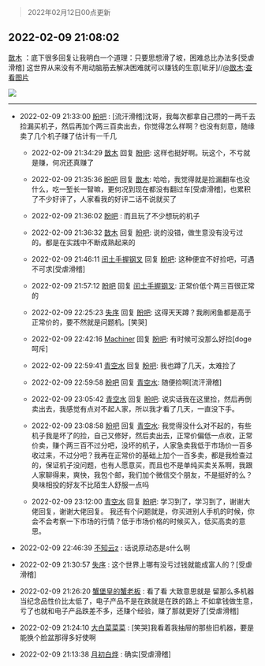 > 2022年02月12日00点更新
<link rel="stylesheet" href="https://cdn.jsdelivr.net/gh/taotie6/sampleJSON@main/css/photo_show.css">
<meta name="referrer" content="no-referrer" />


 ## 2022-02-09 21:08:02 

 [㪚木](https://www.coolapk.com/feed/33425310?shareKey=MzkwNTY0MzBmYmJmNjIwM2JjYmI~) ：底下很多回复让我明白一个道理：只要思想滑了坡，困难总比办法多[受虐滑稽]
这世界从来没有不用动脑筋去解决困难就可以赚钱的生意[呲牙]//<a class="feed-link-uname" href="/u/㪚木">@㪚木</a>:<a class="feed-forward-pic" href="http://image.coolapk.com/feed/2022/0209/20/1081091_fb2cc295_8786_6537_271@1440x2249.jpeg">查看图片</a> 

<div class="album">
<img class="img-item" src="https://image.coolapk.com/feed/2022/0209/21/1081091_111d069d_2081_7046_682@180x122.gif" />
</div>

 ------- 

- 2022-02-09 21:33:00 [盼吧](uid=1230671) : [流汗滑稽]沈哥，我每次都拿自己攒的一两千去捡漏买机子，然后再加个两三百卖出去，你觉得怎么样啊？也没有刻意，随缘卖了几个机子赚了估计有一千几 

    - 2022-02-09 21:34:29 [㪚木](uid=1081091) 回复 [盼吧](uid=1230671): 这样也挺好啊。玩这个，不亏就是赚，何况还真赚了 

    - 2022-02-09 21:35:36 [盼吧](uid=1230671) 回复 [㪚木](uid=1081091): 哈哈，我觉得就是捡漏翻车也没什么，吃一堑长一智嘛，更何况到现在都没有翻过车[受虐滑稽]，也累积了不少好评了，人家看我的好评二话不说就买了 

    - 2022-02-09 21:36:02 [盼吧](uid=1230671) : 而且玩了不少想玩的机子 

    - 2022-02-09 21:36:32 [㪚木](uid=1081091) 回复 [盼吧](uid=1230671): 说的没错，做生意没有没亏过的。都是在实践中不断成熟起来的 

    - 2022-02-09 21:46:11 [闰土手握钢叉](uid=3177928) 回复 [盼吧](uid=1230671): 这种便宜不好捡吧，可遇不可求[受虐滑稽] 

    - 2022-02-09 21:57:12 [盼吧](uid=1230671) 回复 [闰土手握钢叉](uid=3177928): 正常价低个两三百很正常的 

    - 2022-02-09 22:25:23 [失序](uid=1009107) 回复 [盼吧](uid=1230671): 这得天天蹲？我刷闲鱼都是高于正常价的，要不然就是问题机。[笑哭] 

    - 2022-02-09 22:42:16 [Machiner](uid=3114536) 回复 [盼吧](uid=1230671): 有时候可没那么好捡[doge呵斥] 

    - 2022-02-09 22:59:41 [青空水](uid=2178733) 回复 [盼吧](uid=1230671): 我也蹲了几天，太难捡了 

    - 2022-02-09 22:59:58 [盼吧](uid=1230671) 回复 [青空水](uid=2178733): 随便捡啊[流汗滑稽] 

    - 2022-02-09 23:05:42 [青空水](uid=2178733) 回复 [盼吧](uid=1230671): 说实话我在这里捡，然后再倒卖出去，我感觉有点对不起人家，所以我才看了几天，一直没下手。 

    - 2022-02-09 23:08:58 [盼吧](uid=1230671) 回复 [青空水](uid=2178733): 我觉得没什么对不起的，有些机子我是坏了的捡，自己又修好，然后卖出去，正常价偏低一点收，正常价卖，赚个两三百不过分吧，没坏的机子，人家急卖我低于市场价一百多收过来，不过分吧？我再在正常价的基础上加个一百多卖，都是我检查过的，保证机子没问题，也有人愿意买，而且也不是单纯买卖关系啊<!--break-->，我跟人家聊得来，爽快，我包个邮，我们加个微信交个朋友，不是挺好的么？臭味相投的好友不比陌生人舒服一点吗 

    - 2022-02-09 23:12:00 [青空水](uid=2178733) 回复 [盼吧](uid=1230671): 学习到了，学习到了，谢谢大佬回复，谢谢大佬回复。
我还有个问题就是，你买进别人手机的时候，你会不会考察一下市场的行情？低于市场价格的时候买入，低买高卖的意思。 

- 2022-02-09 22:46:39 [不知云z](uid=5657858) : 话说原动态是s什么啊 

- 2022-02-09 21:30:57 [失序](uid=1009107) : 这个世界上哪有没亏过钱就能成富人的？[受虐滑稽] 

- 2022-02-09 21:26:20 [蟹堡皇的蟹老板](uid=4652683) : 看了看
大致意思就是
留那么多机器当纪念品性价比太低了，电子产品不是在跌就是在跌的路上
不如拿钱做生意，亏了也就和电子产品跌差不多，还赚个经验，赚了那就更好了[受虐滑稽] 

- 2022-02-09 21:24:10 [大白菜菜菜](uid=2081020) : [笑哭]我看着我抽屉的那些旧机器，要是能换个脸盆那得多好使啊 

- 2022-02-09 21:13:38 [月初白烨](uid=3865781) : 确实[受虐滑稽] 

